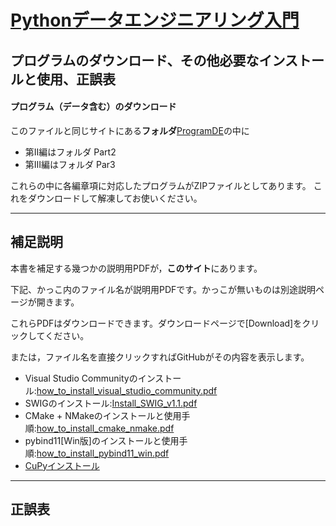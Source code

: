 # [Pythonデータエンジニアリング入門](https://www.ohmsha.co.jp/book/9784274225345/)
## プログラムのダウンロード、その他必要なインストールと使用、正誤表

#### プログラム（データ含む）のダウンロード
このファイルと同じサイトにある**フォルダ**[ProgramDE](./ProgramDE)の中に
- 第II編はフォルダ Part2
- 第III編はフォルダ Par3

これらの中に各編章項に対応したプログラムがZIPファイルとしてあります。
これをダウンロードして解凍してお使いください。

-----------------------------------------------------------------------------
## 補足説明


本書を補足する幾つかの説明用PDFが，**このサイト**にあります。

下記、かっこ内のファイル名が説明用PDFです。かっこが無いものは別途説明ページが開きます。

これらPDFはダウンロードできます。ダウンロードページで[Download]をクリックしてください。

または，ファイル名を直接クリックすればGitHubがその内容を表示します。

- Visual Studio Communityのインストール:[how_to_install_visual_studio_community.pdf](./how_to_install_visual_studio_community.pdf)
- SWIGのインストール:[Install_SWIG_v1.1.pdf](./Install_SWIG_v1.1.pdf)
- CMake + NMakeのインストールと使用手順:[how_to_install_cmake_nmake.pdf](./how_to_install_cmake_nmake.pdf)
- pybind11[Win版]のインストールと使用手順:[how_to_install_pybind11_win.pdf](./how_to_install_pybind11_win.pdf)
- [CuPyインストール](./InstallCuPy.md)


-----------------------------------------------------------------------------
## 正誤表



